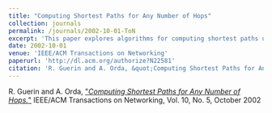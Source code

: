 ```yaml
---
title: "Computing Shortest Paths for Any Number of Hops"
collection: journals
permalink: /journals/2002-10-01-ToN
excerpt: 'This paper explores algorithms for computing shortest paths under the added constraint that they also need to satisfy a hop count constraint'
date: 2002-10-01
venue: 'IEEE/ACM Transactions on Networking'
paperurl: 'http://dl.acm.org/authorize?N22581'
citation: 'R. Guerin and A. Orda, &quot;Computing Shortest Paths for Any Number of Hops.&quot; IEEE/ACM Transactions on Networking, Vol. 10, No. 5, October 2002'  
---
```


R. Guerin and A. Orda, ["*Computing Shortest Paths for Any Number of Hops.*"](http://dl.acm.org/authorize?N22581) 
IEEE/ACM Transactions on Networking, Vol. 10, No. 5, October 2002